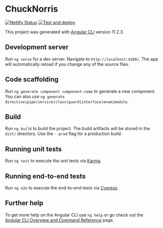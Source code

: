 # ChuckNorris

[![Netlify Status](https://api.netlify.com/api/v1/badges/644ed0b0-6369-49cb-a486-faf18866461e/deploy-status)](https://app.netlify.com/sites/festive-austin-a50ca8/deploys)
[![Test and deploy](https://github.com/salamaashoush/chuck-norris/workflows/Test%20and%20deploy/badge.svg)](https://github.com/salamaashoush/chuck-norris/actions)

This project was generated with [Angular CLI](https://github.com/angular/angular-cli) version 11.2.3.

## Development server

Run `ng serve` for a dev server. Navigate to `http://localhost:4200/`. The app will automatically reload if you change any of the source files.

## Code scaffolding

Run `ng generate component component-name` to generate a new component. You can also use `ng generate directive|pipe|service|class|guard|interface|enum|module`.

## Build

Run `ng build` to build the project. The build artifacts will be stored in the `dist/` directory. Use the `--prod` flag for a production build.

## Running unit tests

Run `ng test` to execute the unit tests via [Karma](https://karma-runner.github.io).

## Running end-to-end tests

Run `ng e2e` to execute the end-to-end tests via [Cypress](https://www.cypress.io/).

## Further help

To get more help on the Angular CLI use `ng help` or go check out the [Angular CLI Overview and Command Reference](https://angular.io/cli) page.
